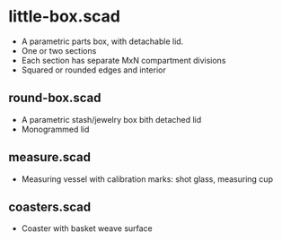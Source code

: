 # little-box.scad
- A parametric parts box, with detachable lid.
 - One or two sections
 - Each section has separate MxN compartment divisions
 - Squared or rounded edges and interior
## round-box.scad      
- A parametric stash/jewelry box bith detached lid
- Monogrammed lid
## measure.scad        
- Measuring vessel with calibration marks: shot glass, measuring cup
## coasters.scad       
- Coaster with basket weave surface
